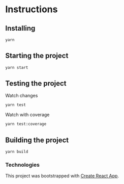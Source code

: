 # Instructions

## Installing 

```bash
yarn
```

## Starting the project 

```bash
yarn start 
```

## Testing the project 

Watch changes
```bash
yarn test
```

Watch with coverage
```bash
yarn test:coverage
```

## Building the project 

```bash
yarn build 
```

### Technologies 

This project was bootstrapped with [Create React App](https://github.com/facebook/create-react-app).
